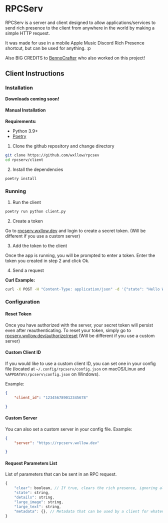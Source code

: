 # RPCServ

RPCServ is a server and client designed to allow applications/services to send rich presence to the client from anywhere in the world by making a simple HTTP request.

It was made for use in a mobile Apple Music Discord Rich Presence shortcut, but can be used for anything. :p

Also BIG CREDITS to [BennoCrafter](https://github.com/BennoCrafter) who also worked on this project!

## Client Instructions

### Installation

**Downloads coming soon!**

#### Manual Installation

**Requirements:**

- Python 3.9+
- [Poetry](https://python-poetry.org/docs/#installing-with-the-official-installer)

1. Clone the github repository and change directory

```bash
git clone https://github.com/wxllow/rpcsev
cd rpcserv/client
```

2. Install the dependencies

```bash
poetry install
```

### Running

1. Run the client

```bash
poetry run python client.py
```

2. Create a token

Go to [rpcserv.wxllow.dev](https://rpcserv.wxllow.dev) and login to create a secret token. (Will be different if you use a custom server)

3. Add the token to the client

Once the app is running, you will be prompted to enter a token. Enter the token you created in step 2 and click Ok.

4. Send a request

**Curl Example:**

```bash
curl -X POST -H "Content-Type: application/json" -d '{"state": "Hello World!", "details": "RPCServ is awesome!"}
```

### Configuration

#### Reset Token

Once you have authorized with the server, your secret token will persist even after reauthenticating. To reset your token, simply go to [rpcserv.wxllow.dev/authorize/reset](https://rpcserv.wxllow.dev/authorize/reset) (Will be different if you use a custom server)

#### Custom Client ID

If you would like to use a custom client ID, you can set one in your config file (located at `~/.config/rpcserv/config.json` on macOS/Linux and `%APPDATA%\rpcserv\config.json` on Windows).

Example:

```json
{
    "client_id": "123456789012345678"

}
```

#### Custom Server

You can also set a custom server in your config file.
Example:

```json
{
    "server": "https://rpcserv.wxllow.dev"

}
```

#### Request Parameters List

List of parameters that can be sent in an RPC request.

```javascript
{
    "clear": boolean, // If true, clears the rich presence, ignoring all other parameters
    "state": string,
    "details": string,
    "large_image": string,
    "large_text": string,
    "metadata": {}, // Metadata that can be used by a client for whatever purpose
}
```
